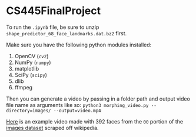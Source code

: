 # CS445FinalProject

To run the `.ipynb` file, be sure to unzip `shape_predictor_68_face_landmarks.dat.bz2` first.

Make sure you have the following python modules installed:

1. OpenCV (`cv2`)
2. NumPy (`numpy`)
3. matplotlib
4. SciPy (`scipy`)
5. dlib
6. ffmpeg

Then you can generate a video by passing in a folder path and output video file name as arguments like so:
`python3 morphing_video.py --directory=images/ --output=video.mp4`

[Here](https://drive.google.com/file/d/1MIY1yyhvu0xkoQh-2VsyL1RsPyRdcnFG/view?usp=share_link) is an example video made with 392 faces from the `00` portion of the [images dataset](https://data.vision.ee.ethz.ch/cvl/rrothe/imdb-wiki/) scraped off wikipedia.
